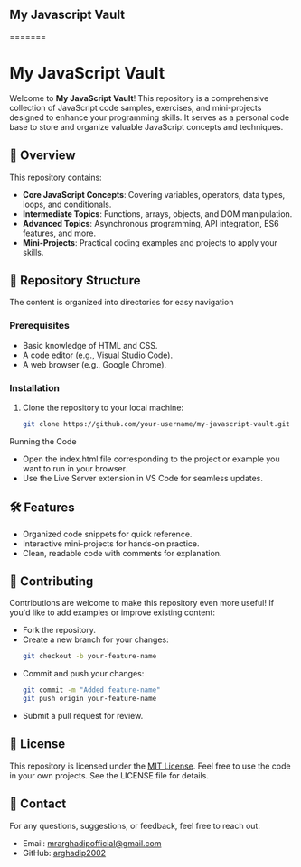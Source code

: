 ## My Javascript Vault
=======
# My JavaScript Vault

Welcome to **My JavaScript Vault**! This repository is a comprehensive collection of JavaScript code samples, exercises, and mini-projects designed to enhance your programming skills. It serves as a personal code base to store and organize valuable JavaScript concepts and techniques.

## 📖 Overview

This repository contains:
- **Core JavaScript Concepts**: Covering variables, operators, data types, loops, and conditionals.
- **Intermediate Topics**: Functions, arrays, objects, and DOM manipulation.
- **Advanced Topics**: Asynchronous programming, API integration, ES6 features, and more.
- **Mini-Projects**: Practical coding examples and projects to apply your skills.

## 📂 Repository Structure
The content is organized into directories for easy navigation

### Prerequisites
- Basic knowledge of HTML and CSS.
- A code editor (e.g., Visual Studio Code).
- A web browser (e.g., Google Chrome).

### Installation
1. Clone the repository to your local machine:
   ```bash
   git clone https://github.com/your-username/my-javascript-vault.git

Running the Code
- Open the index.html file corresponding to the project or example you want to run in your browser.
- Use the Live Server extension in VS Code for seamless updates.

## 🛠️ Features
- Organized code snippets for quick reference.
- Interactive mini-projects for hands-on practice.
- Clean, readable code with comments for explanation.

## 🤝 Contributing
Contributions are welcome to make this repository even more useful! If you'd like to add examples or improve existing content:
- Fork the repository.
- Create a new branch for your changes:
  ```bash
  git checkout -b your-feature-name

- Commit and push your changes:
  ```bash
  git commit -m "Added feature-name"
  git push origin your-feature-name

- Submit a pull request for review.

## 📄 License
This repository is licensed under the [MIT License](LICENSE.txt). Feel free to use the code in your own projects. See the LICENSE file for details.

## 📧 Contact
For any questions, suggestions, or feedback, feel free to reach out:
- Email: [mrarghadipofficial@gmail.com](mailto:mrarghadipofficial@gmail.com)
- GitHub: [arghadip2002](https://github.com/arghadip2002)
